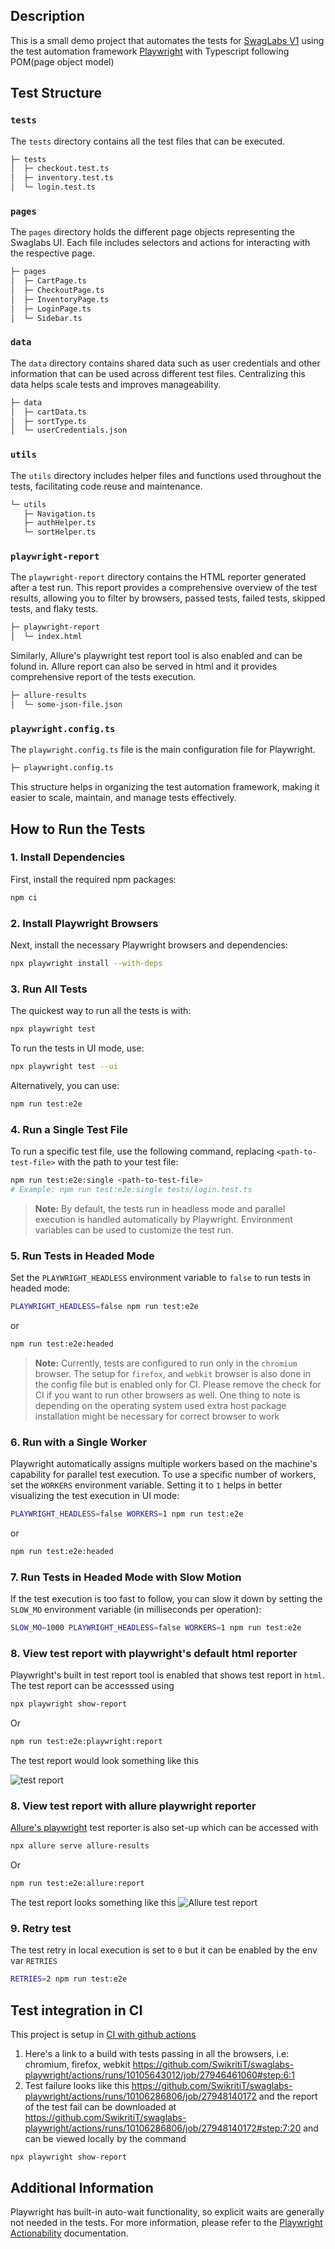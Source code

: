 ## Description

This is a small demo project that automates the tests for [SwagLabs V1](https://www.saucedemo.com/v1/index.html) using the test automation framework [Playwright](https://playwright.dev/) with Typescript following POM(page object model)

## Test Structure

### `tests`

The `tests` directory contains all the test files that can be executed.

```bash
├─ tests
│  ├─ checkout.test.ts
│  ├─ inventory.test.ts
│  └─ login.test.ts
```

### `pages`

The `pages` directory holds the different page objects representing the Swaglabs UI. Each file includes selectors and actions for interacting with the respective page.

```bash
├─ pages
│  ├─ CartPage.ts
│  ├─ CheckoutPage.ts
│  ├─ InventoryPage.ts
│  ├─ LoginPage.ts
│  └─ Sidebar.ts
```

### `data`

The `data` directory contains shared data such as user credentials and other information that can be used across different test files. Centralizing this data helps scale tests and improves manageability.

```bash
├─ data
│  ├─ cartData.ts
│  ├─ sortType.ts
│  └─ userCredentials.json
```

### `utils`

The `utils` directory includes helper files and functions used throughout the tests, facilitating code reuse and maintenance.

```bash
└─ utils
   ├─ Navigation.ts
   ├─ authHelper.ts
   └─ sortHelper.ts
```

### `playwright-report`

The `playwright-report` directory contains the HTML reporter generated after a test run. This report provides a comprehensive overview of the test results, allowing you to filter by browsers, passed tests, failed tests, skipped tests, and flaky tests.

```bash
├─ playwright-report
│  └─ index.html
```

Similarly, Allure's playwright test report tool is also enabled and can be folund in. Allure report can also be served in html and it provides comprehensive report of the tests execution.

```bash
├─ allure-results
│  └─ some-json-file.json
```

### `playwright.config.ts`

The `playwright.config.ts` file is the main configuration file for Playwright.

```bash
├─ playwright.config.ts
```

This structure helps in organizing the test automation framework, making it easier to scale, maintain, and manage tests effectively.

## How to Run the Tests

### 1. Install Dependencies

First, install the required npm packages:

```bash
npm ci
```

### 2. Install Playwright Browsers

Next, install the necessary Playwright browsers and dependencies:

```bash
npx playwright install --with-deps
```

### 3. Run All Tests

The quickest way to run all the tests is with:

```bash
npx playwright test
```

To run the tests in UI mode, use:

```bash
npx playwright test --ui
```

Alternatively, you can use:

```bash
npm run test:e2e
```

### 4. Run a Single Test File

To run a specific test file, use the following command, replacing `<path-to-test-file>` with the path to your test file:

```bash
npm run test:e2e:single <path-to-test-file>
# Example: npm run test:e2e:single tests/login.test.ts
```

> **Note:** By default, the tests run in headless mode and parallel execution is handled automatically by Playwright. Environment variables can be used to customize the test run.

### 5. Run Tests in Headed Mode

Set the `PLAYWRIGHT_HEADLESS` environment variable to `false` to run tests in headed mode:

```bash
PLAYWRIGHT_HEADLESS=false npm run test:e2e
```

or

```bash
npm run test:e2e:headed
```

> **Note:** Currently, tests are configured to run only in the `chromium` browser. The setup for `firefox`, and `webkit` browser is also done in the config file but is enabled only for CI. Please remove the check for CI if you want to run other browsers as well. One thing to note is depending on the operating system used extra host package installation might be necessary for correct browser to work

### 6. Run with a Single Worker

Playwright automatically assigns multiple workers based on the machine's capability for parallel test execution. To use a specific number of workers, set the `WORKERS` environment variable. Setting it to `1` helps in better visualizing the test execution in UI mode:

```bash
PLAYWRIGHT_HEADLESS=false WORKERS=1 npm run test:e2e
```

or

```bash
npm run test:e2e:headed
```

### 7. Run Tests in Headed Mode with Slow Motion

If the test execution is too fast to follow, you can slow it down by setting the `SLOW_MO` environment variable (in milliseconds per operation):

```bash
SLOW_MO=1000 PLAYWRIGHT_HEADLESS=false WORKERS=1 npm run test:e2e
```

### 8. View test report with playwright's default html reporter

Playwright's built in test report tool is enabled that shows test report in `html`. The test report can be accesssed using

```bash
npx playwright show-report
```

Or

```bash
npm run test:e2e:playwright:report
```

The test report would look something like this

![test report](testReport.png)

### 8. View test report with allure playwright reporter

[Allure's playwright](https://allurereport.org/docs/playwright/) test reporter is also set-up which can be accessed with

```bash
npx allure serve allure-results
```

Or

```bash
npm run test:e2e:allure:report
```

The test report looks something like this
![Allure test report](test-report-allure.png)

### 9. Retry test

The test retry in local execution is set to `0` but it can be enabled by the env var `RETRIES`

```bash
RETRIES=2 npm run test:e2e
```

## Test integration in CI

This project is setup in [CI with github actions](https://github.com/SwikritiT/swaglabs-playwright/actions)

1. Here's a link to a build with tests passing in all the browsers, i.e: chromium, firefox, webkit https://github.com/SwikritiT/swaglabs-playwright/actions/runs/10105643012/job/27946461060#step:6:1
2. Test failure looks like this https://github.com/SwikritiT/swaglabs-playwright/actions/runs/10106286806/job/27948140172 and the report of the test fail can be downloaded at https://github.com/SwikritiT/swaglabs-playwright/actions/runs/10106286806/job/27948140172#step:7:20 and can be viewed locally by the command

```
npx playwright show-report
```

## Additional Information

Playwright has built-in auto-wait functionality, so explicit waits are generally not needed in the tests. For more information, please refer to the [Playwright Actionability](https://playwright.dev/docs/actionability) documentation.
